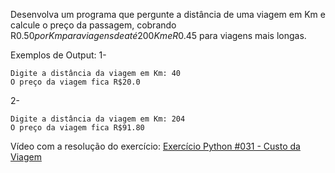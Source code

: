 Desenvolva um programa que pergunte a distância de uma viagem em Km e calcule o preço da passagem, cobrando R$0.50 por Km para viagens de até 200Km e R$0.45 para viagens mais longas.

Exemplos de Output:
1-
~~~
Digite a distância da viagem em Km: 40
O preço da viagem fica R$20.0
~~~
2-
~~~
Digite a distância da viagem em Km: 204
O preço da viagem fica R$91.80
~~~

<p>Vídeo com a resolução do exercício: <a href="https://www.youtube.com/watch?v=PGqHyzWoagc&list=PLvE-ZAFRgX8hnECDn1v9HNTI71veL3oW0&index=43" target="_blank">Exercício Python #031 - Custo da Viagem</a></p>